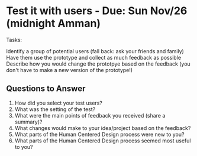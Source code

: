 # Test it with users - Due: Sun Nov/26 (midnight Amman)

Tasks:

Identify a group of potential users (fall back: ask your friends and family)
Have them use the prototype and collect as much feedback as possible
Describe how you would change the prototpye based on the feedback (you don't have to make a new version of the prototype!)

## Questions to Answer

1. How did you select your test users? 
2. What was the setting of the test? 
3. What were the main points of feedback you received (share a summary)? 
4. What changes would make to your idea/project based on the feedback?
5. What parts of the Human Centered Design process were new to you?
6. What parts of the Human Centered Design process seemed most useful to you?